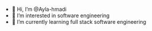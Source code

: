 - 👋 Hi, I’m @Ayla-hmadi
- 👀 I’m interested in software engineering
- 🌱 I’m currently learning full stack software engineering

<!---
Ayla-hmadi/Ayla-hmadi is a ✨ special ✨ repository because its `README.md` (this file) appears on your GitHub profile.
You can click the Preview link to take a look at your changes.
--->
